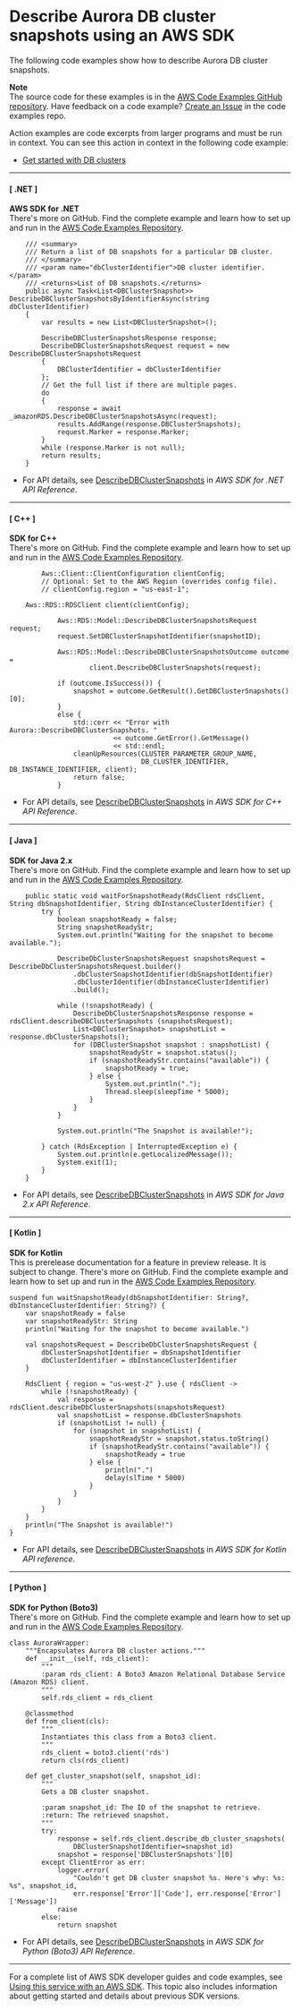 # Describe Aurora DB cluster snapshots using an AWS SDK<a name="example_aurora_DescribeDBClusterSnapshots_section"></a>

The following code examples show how to describe Aurora DB cluster snapshots\.

**Note**  
The source code for these examples is in the [AWS Code Examples GitHub repository](https://github.com/awsdocs/aws-doc-sdk-examples)\. Have feedback on a code example? [Create an Issue](https://github.com/awsdocs/aws-doc-sdk-examples/issues/new/choose) in the code examples repo\. 

Action examples are code excerpts from larger programs and must be run in context\. You can see this action in context in the following code example: 
+  [Get started with DB clusters](example_aurora_Scenario_GetStartedClusters_section.md) 

------
#### [ \.NET ]

**AWS SDK for \.NET**  
 There's more on GitHub\. Find the complete example and learn how to set up and run in the [AWS Code Examples Repository](https://github.com/awsdocs/aws-doc-sdk-examples/tree/main/dotnetv3/Aurora#code-examples)\. 
  

```
    /// <summary>
    /// Return a list of DB snapshots for a particular DB cluster.
    /// </summary>
    /// <param name="dbClusterIdentifier">DB cluster identifier.</param>
    /// <returns>List of DB snapshots.</returns>
    public async Task<List<DBClusterSnapshot>> DescribeDBClusterSnapshotsByIdentifierAsync(string dbClusterIdentifier)
    {
        var results = new List<DBClusterSnapshot>();

        DescribeDBClusterSnapshotsResponse response;
        DescribeDBClusterSnapshotsRequest request = new DescribeDBClusterSnapshotsRequest
        {
            DBClusterIdentifier = dbClusterIdentifier
        };
        // Get the full list if there are multiple pages.
        do
        {
            response = await _amazonRDS.DescribeDBClusterSnapshotsAsync(request);
            results.AddRange(response.DBClusterSnapshots);
            request.Marker = response.Marker;
        }
        while (response.Marker is not null);
        return results;
    }
```
+  For API details, see [DescribeDBClusterSnapshots](https://docs.aws.amazon.com/goto/DotNetSDKV3/rds-2014-10-31/DescribeDBClusterSnapshots) in *AWS SDK for \.NET API Reference*\. 

------
#### [ C\+\+ ]

**SDK for C\+\+**  
 There's more on GitHub\. Find the complete example and learn how to set up and run in the [AWS Code Examples Repository](https://github.com/awsdocs/aws-doc-sdk-examples/tree/main/cpp/example_code/aurora#code-examples)\. 
  

```
        Aws::Client::ClientConfiguration clientConfig;
        // Optional: Set to the AWS Region (overrides config file).
        // clientConfig.region = "us-east-1";

    Aws::RDS::RDSClient client(clientConfig);

            Aws::RDS::Model::DescribeDBClusterSnapshotsRequest request;
            request.SetDBClusterSnapshotIdentifier(snapshotID);

            Aws::RDS::Model::DescribeDBClusterSnapshotsOutcome outcome =
                    client.DescribeDBClusterSnapshots(request);

            if (outcome.IsSuccess()) {
                snapshot = outcome.GetResult().GetDBClusterSnapshots()[0];
            }
            else {
                std::cerr << "Error with Aurora::DescribeDBClusterSnapshots. "
                          << outcome.GetError().GetMessage()
                          << std::endl;
                cleanUpResources(CLUSTER_PARAMETER_GROUP_NAME,
                                 DB_CLUSTER_IDENTIFIER, DB_INSTANCE_IDENTIFIER, client);
                return false;
            }
```
+  For API details, see [DescribeDBClusterSnapshots](https://docs.aws.amazon.com/goto/SdkForCpp/rds-2014-10-31/DescribeDBClusterSnapshots) in *AWS SDK for C\+\+ API Reference*\. 

------
#### [ Java ]

**SDK for Java 2\.x**  
 There's more on GitHub\. Find the complete example and learn how to set up and run in the [AWS Code Examples Repository](https://github.com/awsdocs/aws-doc-sdk-examples/tree/main/javav2/example_code/rds#readme)\. 
  

```
    public static void waitForSnapshotReady(RdsClient rdsClient, String dbSnapshotIdentifier, String dbInstanceClusterIdentifier) {
        try {
            boolean snapshotReady = false;
            String snapshotReadyStr;
            System.out.println("Waiting for the snapshot to become available.");

            DescribeDbClusterSnapshotsRequest snapshotsRequest = DescribeDbClusterSnapshotsRequest.builder()
                .dbClusterSnapshotIdentifier(dbSnapshotIdentifier)
                .dbClusterIdentifier(dbInstanceClusterIdentifier)
                .build();

            while (!snapshotReady) {
                DescribeDbClusterSnapshotsResponse response = rdsClient.describeDBClusterSnapshots (snapshotsRequest);
                List<DBClusterSnapshot> snapshotList = response.dbClusterSnapshots();
                for (DBClusterSnapshot snapshot : snapshotList) {
                    snapshotReadyStr = snapshot.status();
                    if (snapshotReadyStr.contains("available")) {
                        snapshotReady = true;
                    } else {
                        System.out.println(".");
                        Thread.sleep(sleepTime * 5000);
                    }
                }
            }

            System.out.println("The Snapshot is available!");

        } catch (RdsException | InterruptedException e) {
            System.out.println(e.getLocalizedMessage());
            System.exit(1);
        }
    }
```
+  For API details, see [DescribeDBClusterSnapshots](https://docs.aws.amazon.com/goto/SdkForJavaV2/rds-2014-10-31/DescribeDBClusterSnapshots) in *AWS SDK for Java 2\.x API Reference*\. 

------
#### [ Kotlin ]

**SDK for Kotlin**  
This is prerelease documentation for a feature in preview release\. It is subject to change\.
 There's more on GitHub\. Find the complete example and learn how to set up and run in the [AWS Code Examples Repository](https://github.com/awsdocs/aws-doc-sdk-examples/tree/main/kotlin/services/rds#code-examples)\. 
  

```
suspend fun waitSnapshotReady(dbSnapshotIdentifier: String?, dbInstanceClusterIdentifier: String?) {
    var snapshotReady = false
    var snapshotReadyStr: String
    println("Waiting for the snapshot to become available.")

    val snapshotsRequest = DescribeDbClusterSnapshotsRequest {
        dbClusterSnapshotIdentifier = dbSnapshotIdentifier
        dbClusterIdentifier = dbInstanceClusterIdentifier
    }

    RdsClient { region = "us-west-2" }.use { rdsClient ->
        while (!snapshotReady) {
            val response = rdsClient.describeDbClusterSnapshots(snapshotsRequest)
            val snapshotList = response.dbClusterSnapshots
            if (snapshotList != null) {
                for (snapshot in snapshotList) {
                    snapshotReadyStr = snapshot.status.toString()
                    if (snapshotReadyStr.contains("available")) {
                        snapshotReady = true
                    } else {
                        println(".")
                        delay(slTime * 5000)
                    }
                }
            }
        }
    }
    println("The Snapshot is available!")
}
```
+  For API details, see [DescribeDBClusterSnapshots](https://github.com/awslabs/aws-sdk-kotlin#generating-api-documentation) in *AWS SDK for Kotlin API reference*\. 

------
#### [ Python ]

**SDK for Python \(Boto3\)**  
 There's more on GitHub\. Find the complete example and learn how to set up and run in the [AWS Code Examples Repository](https://github.com/awsdocs/aws-doc-sdk-examples/tree/main/python/example_code/aurora#code-examples)\. 
  

```
class AuroraWrapper:
    """Encapsulates Aurora DB cluster actions."""
    def __init__(self, rds_client):
        """
        :param rds_client: A Boto3 Amazon Relational Database Service (Amazon RDS) client.
        """
        self.rds_client = rds_client

    @classmethod
    def from_client(cls):
        """
        Instantiates this class from a Boto3 client.
        """
        rds_client = boto3.client('rds')
        return cls(rds_client)

    def get_cluster_snapshot(self, snapshot_id):
        """
        Gets a DB cluster snapshot.

        :param snapshot_id: The ID of the snapshot to retrieve.
        :return: The retrieved snapshot.
        """
        try:
            response = self.rds_client.describe_db_cluster_snapshots(
                DBClusterSnapshotIdentifier=snapshot_id)
            snapshot = response['DBClusterSnapshots'][0]
        except ClientError as err:
            logger.error(
                "Couldn't get DB cluster snapshot %s. Here's why: %s: %s", snapshot_id,
                err.response['Error']['Code'], err.response['Error']['Message'])
            raise
        else:
            return snapshot
```
+  For API details, see [DescribeDBClusterSnapshots](https://docs.aws.amazon.com/goto/boto3/rds-2014-10-31/DescribeDBClusterSnapshots) in *AWS SDK for Python \(Boto3\) API Reference*\. 

------

For a complete list of AWS SDK developer guides and code examples, see [Using this service with an AWS SDK](CHAP_Tutorials.md#sdk-general-information-section)\. This topic also includes information about getting started and details about previous SDK versions\.